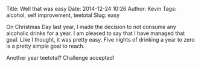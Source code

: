 Title: Well that was easy
Date: 2014-12-24 10:26
Author: Kevin
Tags: alcohol, self improvement, teetotal
Slug: easy

On Christmas Day last year, I made the decision to not consume any
alcoholic drinks for a year. I am pleased to say that I have managed
that goal. Like I thought, it was pretty easy. Five nights of drinking a
year to zero is a pretty simple goal to reach.

Another year teetotal? Challenge accepted!

